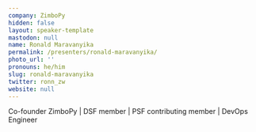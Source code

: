 ```yaml
---
company: ZimboPy
hidden: false
layout: speaker-template
mastodon: null
name: Ronald Maravanyika
permalink: /presenters/ronald-maravanyika/
photo_url: ''
pronouns: he/him
slug: ronald-maravanyika
twitter: ronn_zw
website: null
---
```


Co-founder ZimboPy | DSF member | PSF contributing member | DevOps Engineer
